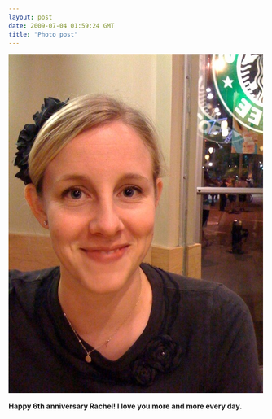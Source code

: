 ```yaml
---
layout: post
date: 2009-07-04 01:59:24 GMT
title: "Photo post"
---
```

![travisj](/images/f9f2374ab78760d8b2eaf9155fb6d1c8124da0553bb70938dfadcf7066780739.jpg)

<b>Happy 6th anniversary Rachel!  I love you more and more every day.</b>